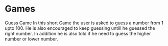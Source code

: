 # Games
Guess Game
In this short Game the user is asked to guess a number from 1 upto 100. He is also encouraged to keep guessing untill he guessed the right number. In addition he is also told if he need to guess the higher number or lower number.

